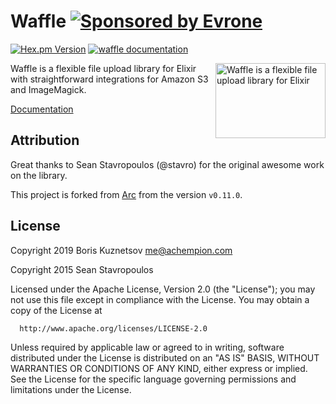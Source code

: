 [hex-img]: http://img.shields.io/hexpm/v/waffle.svg
[hex-url]: https://hex.pm/packages/waffle

[hexdocs-img]: http://img.shields.io/badge/hexdocs-documentation-brightgreen.svg
[hexdocs-url]: https://hexdocs.pm/waffle

[evrone-img]: https://img.shields.io/badge/Sponsored_by-Evrone-brightgreen.svg
[evrome-url]: https://evrone.com?utm_source=waffle

# Waffle [![Sponsored by Evrone][evrone-img]][evrome-url]

[![Hex.pm Version][hex-img]][hex-url]
[![waffle documentation][hexdocs-img]][hexdocs-url]

<img align="right" width="176" height="120"
     alt="Waffle is a flexible file upload library for Elixir"
     src="https://elixir-waffle.github.io/waffle/assets/logo.svg">

Waffle is a flexible file upload library for Elixir with straightforward integrations for Amazon S3 and ImageMagick.

[Documentation](https://hexdocs.pm/waffle)

## Attribution

Great thanks to Sean Stavropoulos (@stavro) for the original awesome work on the library.

This project is forked from [Arc](https://github.com/stavro/arc) from the version `v0.11.0`.

## License

Copyright 2019 Boris Kuznetsov <me@achempion.com>

Copyright 2015 Sean Stavropoulos

  Licensed under the Apache License, Version 2.0 (the "License");
  you may not use this file except in compliance with the License.
  You may obtain a copy of the License at

      http://www.apache.org/licenses/LICENSE-2.0

  Unless required by applicable law or agreed to in writing, software
  distributed under the License is distributed on an "AS IS" BASIS,
  WITHOUT WARRANTIES OR CONDITIONS OF ANY KIND, either express or implied.
  See the License for the specific language governing permissions and
  limitations under the License.
